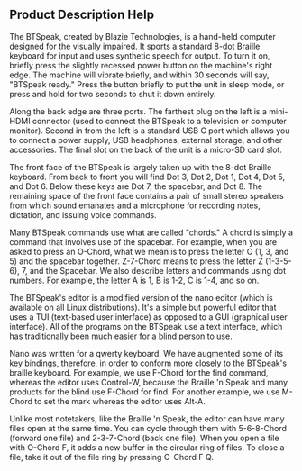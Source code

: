 ## Product Description Help

The BTSpeak, created by Blazie Technologies, is a hand-held computer designed for the visually impaired. It sports a standard 8-dot Braille keyboard for input and uses synthetic speech for output. To turn it on, briefly press the slightly recessed power button on the machine's right edge. The machine will vibrate briefly, and within 30 seconds will say, "BTSpeak ready." Press the button briefly to put the unit in sleep mode, or press and hold for two seconds to shut it down entirely.

Along the back edge are three ports. The farthest plug on the left is a mini-HDMI connector (used to connect the BTSpeak to a television or computer monitor). Second in from the left is a standard USB C port which allows you to connect a power supply, USB headphones, external storage, and other accessories. The final slot on the back of the unit is a micro-SD card slot.

The front face of the BTSpeak is largely taken up with the 8-dot Braille keyboard. From back to front you will find Dot 3, Dot 2, Dot 1, Dot 4, Dot 5, and Dot 6. Below these keys are Dot 7, the spacebar, and Dot 8. The remaining space of the front face contains a pair of small stereo speakers from which sound emanates and a microphone for recording notes, dictation, and issuing voice commands.

Many BTSpeak commands use what are called "chords."
A chord is simply a command that involves use of the spacebar.
For example, when you are asked to press an O-Chord, what we mean is to press the letter O (1, 3, and 5) and the spacebar together.
Z-7-Chord means to press the letter Z (1-3-5-6), 7, and the Spacebar.
We also describe letters and commands using dot numbers. For example, the letter A is 1, B is 1-2, C is 1-4, and so on.

The BTSpeak's editor is a modified version of the nano editor (which is available on all Linux distributions).
It's a simple but powerful editor that uses a TUI (text-based user interface) as opposed to a GUI (graphical user interface).
All of the programs on the BTSpeak use a text interface, which has traditionally been much easier for a blind person to use.

Nano was written for a qwerty keyboard.
We have augmented some of its key bindings, therefore, in order to conform more closely to the BTSpeak's braille keyboard.
For example, we use F-Chord for the find command, whereas the editor uses Control-W, because the Braille 'n Speak and many products for the blind use F-Chord for find.
For another example, we use M-Chord to set the mark whereas the editor uses Alt-A.

Unlike most notetakers, like the Braille 'n Speak, the editor can have many files open at the same time.
You can cycle through them with 5-6-8-Chord (forward one file) and 2-3-7-Chord (back one file).
When you open a file with O-Chord F, it adds a new buffer in the circular ring of files.
To close a file, take it out of the file ring by pressing O-Chord F Q.

